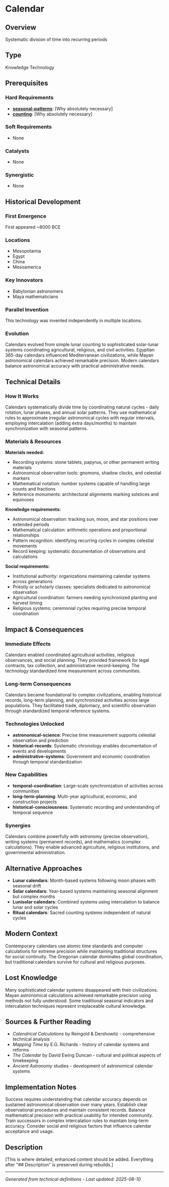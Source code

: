 # Calendar

## Overview
Systematic division of time into recurring periods

## Type
Knowledge Technology

## Prerequisites

### Hard Requirements
- **[seasonal-patterns](../seasonal-patterns/README.md)**: [Why absolutely necessary]
- **[counting](../counting/README.md)**: [Why absolutely necessary]

### Soft Requirements
- None

### Catalysts
- None

### Synergistic
- None

## Historical Development

### First Emergence
First appeared ~8000 BCE

### Locations
- Mesopotamia
- Egypt
- China
- Mesoamerica

### Key Innovators
- Babylonian astronomers
- Maya mathematicians

### Parallel Invention
This technology was invented independently in multiple locations.

### Evolution
Calendars evolved from simple lunar counting to sophisticated solar-lunar systems coordinating agricultural, religious, and civil activities. Egyptian 365-day calendars influenced Mediterranean civilizations, while Mayan astronomical calendars achieved remarkable precision. Modern calendars balance astronomical accuracy with practical administrative needs.

## Technical Details

### How It Works
Calendars systematically divide time by coordinating natural cycles - daily rotation, lunar phases, and annual solar patterns. They use mathematical rules to approximate irregular astronomical cycles with regular intervals, employing intercalation (adding extra days/months) to maintain synchronization with seasonal patterns.

### Materials & Resources
**Materials needed:**
- Recording systems: stone tablets, papyrus, or other permanent writing materials
- Astronomical observation tools: gnomons, shadow clocks, and celestial markers
- Mathematical notation: number systems capable of handling large counts and fractions
- Reference monuments: architectural alignments marking solstices and equinoxes

**Knowledge requirements:**
- Astronomical observation: tracking sun, moon, and star positions over extended periods
- Mathematical calculation: arithmetic operations and proportional relationships
- Pattern recognition: identifying recurring cycles in complex celestial movements
- Record keeping: systematic documentation of observations and calculations

**Social requirements:**
- Institutional authority: organizations maintaining calendar systems across generations
- Priestly or scholarly classes: specialists dedicated to astronomical observation
- Agricultural coordination: farmers needing synchronized planting and harvest timing
- Religious systems: ceremonial cycles requiring precise temporal coordination

## Impact & Consequences

### Immediate Effects
Calendars enabled coordinated agricultural activities, religious observances, and social planning. They provided framework for legal contracts, tax collection, and administrative record-keeping. The technology standardized time measurement across communities.

### Long-term Consequences
Calendars became foundational to complex civilizations, enabling historical records, long-term planning, and synchronized activities across large populations. They facilitated trade, diplomacy, and scientific observation through standardized temporal reference systems.

### Technologies Unlocked
- **astronomical-science**: Precise time measurement supports celestial observation and prediction
- **historical-records**: Systematic chronology enables documentation of events and developments
- **administrative-systems**: Government and economic coordination through temporal standardization

### New Capabilities
- **temporal-coordination**: Large-scale synchronization of activities across communities
- **long-term-planning**: Multi-year agricultural, economic, and construction projects
- **historical-consciousness**: Systematic recording and understanding of temporal sequence

### Synergies
Calendars combine powerfully with astronomy (precise observation), writing systems (permanent records), and mathematics (complex calculations). They enable advanced agriculture, religious institutions, and governmental administration.

## Alternative Approaches
- **Lunar calendars**: Month-based systems following moon phases with seasonal drift
- **Solar calendars**: Year-based systems maintaining seasonal alignment but complex months
- **Lunisolar calendars**: Combined systems using intercalation to balance lunar and solar cycles
- **Ritual calendars**: Sacred counting systems independent of natural cycles

## Modern Context
Contemporary calendars use atomic time standards and computer calculations for extreme precision while maintaining traditional structures for social continuity. The Gregorian calendar dominates global coordination, but traditional calendars survive for cultural and religious purposes.

## Lost Knowledge
Many sophisticated calendar systems disappeared with their civilizations. Mayan astronomical calculations achieved remarkable precision using methods not fully understood. Some traditional seasonal indicators and intercalation techniques represent irreplaceable cultural knowledge.

## Sources & Further Reading
- *Calendrical Calculations* by Reingold & Dershowitz - comprehensive technical analysis
- *Mapping Time* by E.G. Richards - history of calendar systems and reforms
- *The Calendar* by David Ewing Duncan - cultural and political aspects of timekeeping
- *Ancient Astronomy* studies - development of astronomical calendar systems

## Implementation Notes
Success requires understanding that calendar accuracy depends on sustained astronomical observation over many years. Establish clear observational procedures and maintain consistent records. Balance mathematical precision with practical usability for intended community. Train successors in complex intercalation rules to maintain long-term accuracy. Consider social and religious factors that influence calendar acceptance and usage.

## Description













[This is where detailed, enhanced content should be added. Everything after "## Description" is preserved during rebuilds.]

---
*Generated from technical definitions - Last updated: 2025-08-10*
